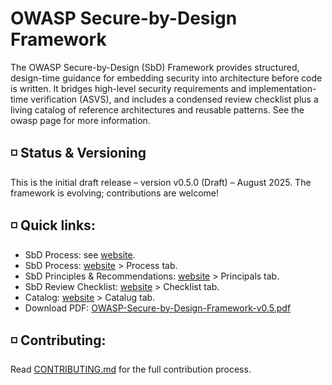 # OWASP Secure-by-Design Framework

The OWASP Secure-by-Design (SbD) Framework provides structured, design-time guidance for embedding security into architecture before code is written. It bridges high-level security requirements and implementation-time verification (ASVS), and includes a condensed review checklist plus a living catalog of reference architectures and reusable patterns. See the owasp page for more information.

## ◽ Status & Versioning

This is the initial draft release – version v0.5.0 (Draft) – August 2025\. The framework is evolving; contributions are welcome\!

## ◽ Quick links:

- SbD Process: see [website](https://owasp.org/www-project-secure-by-design-framework/).
- SbD Process: [website](https://owasp.org/www-project-secure-by-design-framework/) > Process tab.
- SbD Principles & Recommendations: [website](https://owasp.org/www-project-secure-by-design-framework/) > Principals tab.
- SbD Review Checklist: [website](https://owasp.org/www-project-secure-by-design-framework/) > Checklist tab.
- Catalog: [website](https://owasp.org/www-project-secure-by-design-framework/) > Catalug tab.
- Download PDF: [OWASP-Secure-by-Design-Framework-v0.5.pdf](/resources/docs/OWASP-Secure-by-Design-Framework-v0.5.pdf?raw=true)

## ◽ Contributing:

Read [CONTRIBUTING.md](CONTRIBUTING.md) for the full contribution process.
